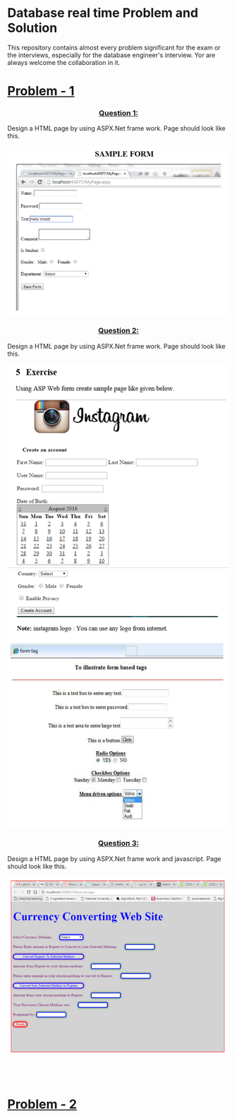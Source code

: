 # Database real time Problem and Solution
 This repository contains almost every problem significant for the exam or the interviews, especially for the database engineer's interview. Yor are always welcome the collaboration in it.


<a href="./Problem1"><h1>Problem - 1</h1></a>

<a href="./Problem1/solution/Q1.aspx"><h3 align="center" >Question 1:  </h3></a>
Design a HTML page by using ASPX.Net frame work. Page should look like this.
<div align="center">
<img align="center" src="/Problem1/images/1.png"/>
</div>

<a href="./Problem1/solution/Q2.aspx"><h3 align="center" >Question 2:  </h3></a>
Design a HTML page by using ASPX.Net frame work. Page should look like this.

<div align="center">
<img align="center" src="/Problem1/images/2.png"/>
<img align="center" src="/Problem1/images/2.1.png"/>
<img align="center" src="/Problem1/images/2.2.png"/>
</div>


<a href="./Problem1/solution/Q3"><h3 align="center" >Question 3:  </h3></a>
Design a HTML page by using ASPX.Net frame work and javascript. Page should look like this.

<div align="center">
<img align="center" src="/Problem1/images/3.png"/>
</div>
<br>
<br>
<br>
<a href="./Problem2"><h1>Problem - 2</h1></a>
